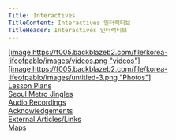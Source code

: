 ```yaml
---
Title: Interactives
TitleContent: Interactives 인터랙티브
TitleHeader: Interactives 인터랙티브
---
```




<div class="flex-container">

  <div class="flex-child magenta">
    <a href="videos" markdown="1">[image https://f005.backblazeb2.com/file/korea-lifeofpablo/images/videos.png "videos"]</a>
  </div>
  
  <div class="flex-child green">
    <a href="photos" markdown="1">[image https://f005.backblazeb2.com/file/korea-lifeofpablo/images/untitled-3.png "Photos"]</a>
  </div>
  
</div>


<div class="flex-container">

  <div class="flex-child magenta">
    <a href="lesson-plans" markdown="1">Lesson Plans</a>
  </div>
  
  <div class="flex-child green">
    <a href="seoul-metro-jingles" markdown="1">Seoul Metro Jingles</a>
  </div>
  
</div>

<div class="flex-container">

  <div class="flex-child magenta">
    <a href="audio-recordings" markdown="1">Audio Recordings</a>
  </div>
  
  <div class="flex-child green">
    <a href="Acknowledgements" markdown="1">Acknowledgements</a>
  </div>
  
</div>

<div class="flex-container">

  <div class="flex-child magenta">
    <a href="external-articles-links" markdown="1">External Articles/Links</a>
  </div>
  
  <div class="flex-child green">
    <a href="maps" markdown="1">Maps</a>
  </div>
  
</div>
<style>

.flex-container {
    display: flex;
}

.flex-child {
    flex: 1;
}  

.flex-child:first-child {
    margin-right: 20px;
} 
</style>
